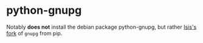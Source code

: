 python-gnupg
============

Notably **does not** install the debian package python-gnupg, but rather [Isis's fork](https://github.com/isislovecruft/python-gnupg) of `gnupg` from pip.
